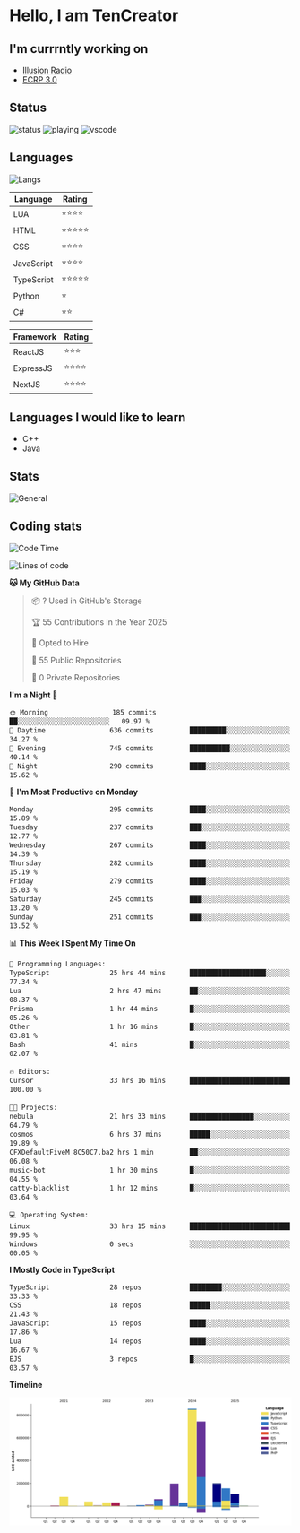# Hello, I am TenCreator

## I'm currrntly working on
- [Illusion Radio](https://illusionradio.co.uk/)
- [ECRP 3.0](http://github.com/Emerald-Coast-Roleplay/)

## Status
![status](https://api.statusbadges.me/badge/status/518334475038359555?simple=true&style=for-the-badge)
![playing](https://api.statusbadges.me/badge/playing/518334475038359555?style=for-the-badge)
![vscode](https://api.statusbadges.me/badge/vscode/518334475038359555?style=for-the-badge)

## Languages
![Langs](https://github-readme-stats.vercel.app/api/top-langs/?username=tencreator&layout=compact&theme=radical)


|Language|Rating|
|--------|------|
|LUA|⭐️⭐️⭐️⭐️|
|HTML|⭐️⭐️⭐️⭐️⭐️|
|CSS|⭐️⭐️⭐️⭐️|
|JavaScript|⭐️⭐️⭐️⭐️|
|TypeScript|⭐️⭐️⭐️⭐️⭐️|
|Python|⭐️|
|C#|⭐️⭐️ |

|Framework|Rating|
|--------|------|
|ReactJS|⭐️⭐️⭐|
|ExpressJS|⭐️⭐️⭐️⭐️|
|NextJS|⭐️⭐️⭐⭐️|

## Languages I would like to learn
- C++
- Java

## Stats
![General](https://github-readme-stats.vercel.app/api?username=tencreator&show_icons=true&theme=radical)

## Coding stats

<!--START_SECTION:waka-->
![Code Time](http://img.shields.io/badge/Code%20Time-451%20hrs%2026%20mins-blue)

![Lines of code](https://img.shields.io/badge/From%20Hello%20World%20I%27ve%20Written-1.9%20million%20lines%20of%20code-blue)

**🐱 My GitHub Data** 

> 📦 ? Used in GitHub's Storage 
 > 
> 🏆 55 Contributions in the Year 2025
 > 
> 💼 Opted to Hire
 > 
> 📜 55 Public Repositories 
 > 
> 🔑 0 Private Repositories 
 > 
**I'm a Night 🦉** 

```text
🌞 Morning                185 commits         ██░░░░░░░░░░░░░░░░░░░░░░░   09.97 % 
🌆 Daytime                636 commits         █████████░░░░░░░░░░░░░░░░   34.27 % 
🌃 Evening                745 commits         ██████████░░░░░░░░░░░░░░░   40.14 % 
🌙 Night                  290 commits         ████░░░░░░░░░░░░░░░░░░░░░   15.62 % 
```
📅 **I'm Most Productive on Monday** 

```text
Monday                   295 commits         ████░░░░░░░░░░░░░░░░░░░░░   15.89 % 
Tuesday                  237 commits         ███░░░░░░░░░░░░░░░░░░░░░░   12.77 % 
Wednesday                267 commits         ████░░░░░░░░░░░░░░░░░░░░░   14.39 % 
Thursday                 282 commits         ████░░░░░░░░░░░░░░░░░░░░░   15.19 % 
Friday                   279 commits         ████░░░░░░░░░░░░░░░░░░░░░   15.03 % 
Saturday                 245 commits         ███░░░░░░░░░░░░░░░░░░░░░░   13.20 % 
Sunday                   251 commits         ███░░░░░░░░░░░░░░░░░░░░░░   13.52 % 
```


📊 **This Week I Spent My Time On** 

```text
💬 Programming Languages: 
TypeScript               25 hrs 44 mins      ███████████████████░░░░░░   77.34 % 
Lua                      2 hrs 47 mins       ██░░░░░░░░░░░░░░░░░░░░░░░   08.37 % 
Prisma                   1 hr 44 mins        █░░░░░░░░░░░░░░░░░░░░░░░░   05.26 % 
Other                    1 hr 16 mins        █░░░░░░░░░░░░░░░░░░░░░░░░   03.81 % 
Bash                     41 mins             █░░░░░░░░░░░░░░░░░░░░░░░░   02.07 % 

🔥 Editors: 
Cursor                   33 hrs 16 mins      █████████████████████████   100.00 % 

🐱‍💻 Projects: 
nebula                   21 hrs 33 mins      ████████████████░░░░░░░░░   64.79 % 
cosmos                   6 hrs 37 mins       █████░░░░░░░░░░░░░░░░░░░░   19.89 % 
CFXDefaultFiveM_8C50C7.ba2 hrs 1 min         ██░░░░░░░░░░░░░░░░░░░░░░░   06.08 % 
music-bot                1 hr 30 mins        █░░░░░░░░░░░░░░░░░░░░░░░░   04.55 % 
catty-blacklist          1 hr 12 mins        █░░░░░░░░░░░░░░░░░░░░░░░░   03.64 % 

💻 Operating System: 
Linux                    33 hrs 15 mins      █████████████████████████   99.95 % 
Windows                  0 secs              ░░░░░░░░░░░░░░░░░░░░░░░░░   00.05 % 
```

**I Mostly Code in TypeScript** 

```text
TypeScript               28 repos            ████████░░░░░░░░░░░░░░░░░   33.33 % 
CSS                      18 repos            █████░░░░░░░░░░░░░░░░░░░░   21.43 % 
JavaScript               15 repos            ████░░░░░░░░░░░░░░░░░░░░░   17.86 % 
Lua                      14 repos            ████░░░░░░░░░░░░░░░░░░░░░   16.67 % 
EJS                      3 repos             █░░░░░░░░░░░░░░░░░░░░░░░░   03.57 % 
```



**Timeline**

![Lines of Code chart](https://raw.githubusercontent.com/tencreator/tencreator/main/assets/bar_graph.png)


<!--END_SECTION:waka-->

